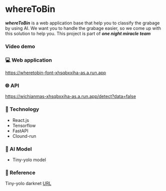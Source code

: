 # whereToBin
  ***whereToBin*** is a web application base that help you to classify the grabage by using AI. We want you to handle the grabage easier, so we come up with this solution to help you. This project is part of ***one night miracle team***

### Video demo

### :computer: Web application
https://wheretobin-font-xhsqbxxiha-as.a.run.app

### :globe_with_meridians: API
https://wichianmas-xhsqbxxiha-as.a.run.app/detect?data=false

### :hammer: Technology
- React.js
- Tensorflow
- FastAPI
- Clound-run

### :robot: AI Model
- Tiny-yolo model


### :page_facing_up: Reference
Tiny-yolo darknet [URL](https://pjreddie.com/darknet/yolo/)

